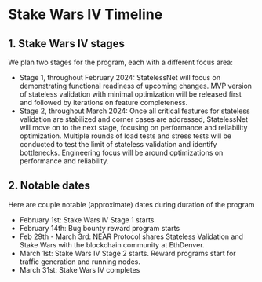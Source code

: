 # Stake Wars IV Timeline

## 1. Stake Wars IV stages

We plan two stages for the program, each with a different focus area:
* Stage 1, throughout February 2024: StatelessNet will focus on demonstrating functional readiness of upcoming changes. MVP version of stateless validation with minimal optimization will be released first and followed by iterations on feature completeness.
* Stage 2, throughout March 2024: Once all critical features for stateless validation are stabilized and corner cases are addressed, StatelessNet will move on to the next stage, focusing on performance and reliability optimization. Multiple rounds of load tests and stress tests will be conducted to test the limit of stateless validation and identify bottlenecks. Engineering focus will be around optimizations on performance and reliability.

## 2. Notable dates

Here are couple notable (approximate) dates during duration of the program
* February 1st: Stake Wars IV Stage 1 starts
* February 14th: Bug bounty reward program starts
* Feb 29th - March 3rd: NEAR Protocol shares Stateless Validation and Stake Wars with the blockchain community at EthDenver.
* March 1st: Stake Wars IV Stage 2 starts. Reward programs start for traffic generation and running nodes.
* March 31st: Stake Wars IV completes
